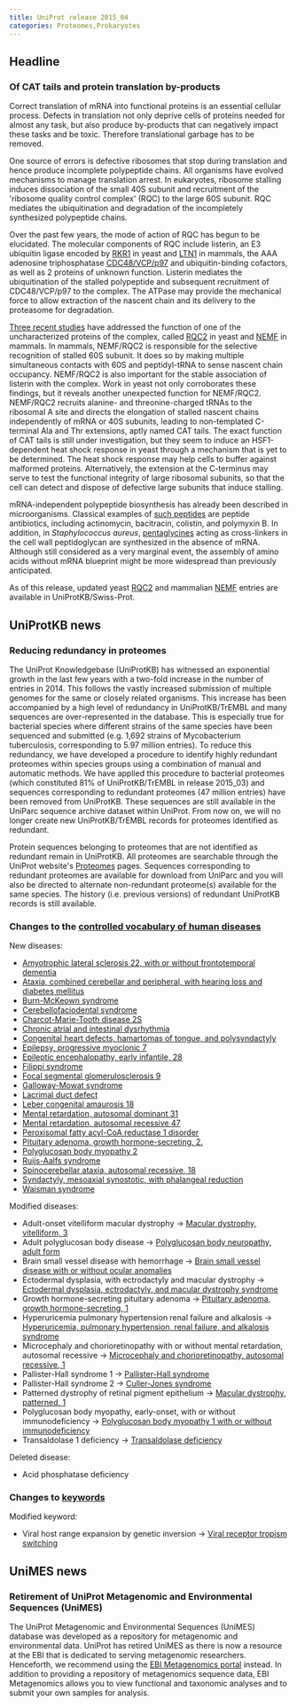 ```yaml
---
title: UniProt release 2015_04
categories: Proteomes,Prokaryotes
---
```


## Headline

### Of CAT tails and protein translation by-products

Correct translation of mRNA into functional proteins is an essential cellular process. Defects in translation not only deprive cells of proteins needed for almost any task, but also produce by-products that can negatively impact these tasks and be toxic. Therefore translational garbage has to be removed.

One source of errors is defective ribosomes that stop during translation and hence produce incomplete polypeptide chains. All organisms have evolved mechanisms to manage translation arrest. In eukaryotes, ribosome stalling induces dissociation of the small 40S subunit and recruitment of the 'ribosome quality control complex' (RQC) to the large 60S subunit. RQC mediates the ubiquitination and degradation of the incompletely synthesized polypeptide chains.

Over the past few years, the mode of action of RQC has begun to be elucidated. The molecular components of RQC include listerin, an E3 ubiquitin ligase encoded by [RKR1](http://www.uniprot.org/uniprot/Q04781) in yeast and [LTN1](http://www.uniprot.org/uniprot/?query=gene:ltn1+and+taxonomy:mammalia+and+reviewed:yes) in mammals, the AAA adenosine triphosphatase [CDC48/VCP/p97](http://www.uniprot.org/uniprot/?query=accession:p55072+OR+accession:q01853+OR+accession:p46462+OR+accession:q7kn62+OR+accession:p03974+OR+accession:q7zu99+OR+accession:p23787+OR+accession:q3zbt1+OR+accession:q6gl04+OR+accession:P25694) and ubiquitin-binding cofactors, as well as 2 proteins of unknown function. Listerin mediates the ubiquitination of the stalled polypeptide and subsequent recruitment of CDC48/VCP/p97 to the complex. The ATPase may provide the mechanical force to allow extraction of the nascent chain and its delivery to the proteasome for degradation.

[Three recent studies](http://www.ncbi.nlm.nih.gov/pubmed/25349383,25554787,25578875) have addressed the function of one of the uncharacterized proteins of the complex, called [RQC2](http://www.uniprot.org/uniprot/?query=gene:rqc2+and+reviewed:yes) in yeast and [NEMF](http://www.uniprot.org/uniprot/?query=gene:NEMF+and+reviewed:yes) in mammals. In mammals, NEMF/RQC2 is responsible for the selective recognition of stalled 60S subunit. It does so by making multiple simultaneous contacts with 60S and peptidyl-tRNA to sense nascent chain occupancy. NEMF/RQC2 is also important for the stable association of listerin with the complex. Work in yeast not only corroborates these findings, but it reveals another unexpected function for NEMF/RQC2. NEMF/RQC2 recruits alanine- and threonine-charged tRNAs to the ribosomal A site and directs the elongation of stalled nascent chains independently of mRNA or 40S subunits, leading to non-templated C-terminal Ala and Thr extensions, aptly named CAT tails. The exact function of CAT tails is still under investigation, but they seem to induce an HSF1-dependent heat shock response in yeast through a mechanism that is yet to be determined. The heat shock response may help cells to buffer against malformed proteins. Alternatively, the extension at the C-terminus may serve to test the functional integrity of large ribosomal subunits, so that the cell can detect and dispose of defective large subunits that induce stalling.

mRNA-independent polypeptide biosynthesis has already been described in microorganisms. Classical examples of [such peptides](http://www.ncbi.nlm.nih.gov/pubmed/15487945,25156669) are peptide antibiotics, including actinomycin, bacitracin, colistin, and polymyxin B. In addition, in *Staphylococcus aureus*, [pentaglycines](http://www.ncbi.nlm.nih.gov/pubmed/4568613) acting as cross-linkers in the cell wall peptidoglycan are synthesized in the absence of mRNA. Although still considered as a very marginal event, the assembly of amino acids without mRNA blueprint might be more widespread than previously anticipated.

As of this release, updated yeast [RQC2](http://www.uniprot.org/uniprot/?query=gene:rqc2+and+reviewed:yes) and mammalian [NEMF](http://www.uniprot.org/uniprot/?query=gene:NEMF+and+reviewed:yes) entries are available in UniProtKB/Swiss-Prot.

## UniProtKB news

### Reducing redundancy in proteomes

The UniProt Knowledgebase (UniProtKB) has witnessed an exponential growth in the last few years with a two-fold increase in the number of entries in 2014. This follows the vastly increased submission of multiple genomes for the same or closely related organisms. This increase has been accompanied by a high level of redundancy in UniProtKB/TrEMBL and many sequences are over-represented in the database. This is especially true for bacterial species where different strains of the same species have been sequenced and submitted (e.g. 1,692 strains of Mycobacterium tuberculosis, corresponding to 5.97 million entries). To reduce this redundancy, we have developed a procedure to identify highly redundant proteomes within species groups using a combination of manual and automatic methods. We have applied this procedure to bacterial proteomes (which constituted 81% of UniProtKB/TrEMBL in release 2015\_03) and sequences corresponding to redundant proteomes (47 million entries) have been removed from UniProtKB. These sequences are still available in the UniParc sequence archive dataset within UniProt. From now on, we will no longer create new UniProtKB/TrEMBL records for proteomes identified as redundant.

Protein sequences belonging to proteomes that are not identified as redundant remain in UniProtKB. All proteomes are searchable through the UniProt website's [Proteomes](http://www.uniprot.org/proteomes/) pages. Sequences corresponding to redundant proteomes are available for download from UniParc and you will also be directed to alternate non-redundant proteome(s) available for the same species. The history (i.e. previous versions) of redundant UniProtKB records is still available.

### Changes to the [controlled vocabulary of human diseases](http://www.uniprot.org/docs/humdisease)

New diseases:

-   [Amyotrophic lateral sclerosis 22, with or without frontotemporal dementia](http://www.uniprot.org/diseases/DI-04318)
-   [Ataxia, combined cerebellar and peripheral, with hearing loss and diabetes mellitus](http://www.uniprot.org/diseases/DI-04316)
-   [Burn-McKeown syndrome](http://www.uniprot.org/diseases/DI-04322)
-   [Cerebellofaciodental syndrome](http://www.uniprot.org/diseases/DI-04315)
-   [Charcot-Marie-Tooth disease 2S](http://www.uniprot.org/diseases/DI-04308)
-   [Chronic atrial and intestinal dysrhythmia](http://www.uniprot.org/diseases/DI-04314)
-   [Congenital heart defects, hamartomas of tongue, and polysyndactyly](http://www.uniprot.org/diseases/DI-04320)
-   [Epilepsy, progressive myoclonic 7](http://www.uniprot.org/diseases/DI-04310)
-   [Epileptic encephalopathy, early infantile, 28](http://www.uniprot.org/diseases/DI-04325)
-   [Filippi syndrome](http://www.uniprot.org/diseases/DI-04307)
-   [Focal segmental glomerulosclerosis 9](http://www.uniprot.org/diseases/DI-04326)
-   [Galloway-Mowat syndrome](http://www.uniprot.org/diseases/DI-04306)
-   [Lacrimal duct defect](http://www.uniprot.org/diseases/DI-04319)
-   [Leber congenital amaurosis 18](http://www.uniprot.org/diseases/DI-04324)
-   [Mental retardation, autosomal dominant 31](http://www.uniprot.org/diseases/DI-04309)
-   [Mental retardation, autosomal recessive 47](http://www.uniprot.org/diseases/DI-04311)
-   [Peroxisomal fatty acyl-CoA reductase 1 disorder](http://www.uniprot.org/diseases/DI-04305)
-   [Pituitary adenoma, growth hormone-secreting, 2.](http://www.uniprot.org/diseases/DI-04304)
-   [Polyglucosan body myopathy 2](http://www.uniprot.org/diseases/DI-04312)
-   [Ruijs-Aalfs syndrome](http://www.uniprot.org/diseases/DI-04313)
-   [Spinocerebellar ataxia, autosomal recessive, 18](http://www.uniprot.org/diseases/DI-04317)
-   [Syndactyly, mesoaxial synostotic, with phalangeal reduction](http://www.uniprot.org/diseases/DI-04323)
-   [Waisman syndrome](http://www.uniprot.org/diseases/DI-04321)

Modified diseases:

-   Adult-onset vitelliform macular dystrophy -&gt; [Macular dystrophy, vitelliform, 3](http://www.uniprot.org/diseases/DI-00051)
-   Adult polyglucosan body disease -&gt; [Polyglucosan body neuropathy, adult form](http://www.uniprot.org/diseases/DI-00052)
-   Brain small vessel disease with hemorrhage -&gt; [Brain small vessel disease with or without ocular anomalies](http://www.uniprot.org/diseases/DI-01293)
-   Ectodermal dysplasia, with ectrodactyly and macular dystrophy -&gt; [Ectodermal dysplasia, ectrodactyly, and macular dystrophy syndrome](http://www.uniprot.org/diseases/DI-00433)
-   Growth hormone-secreting pituitary adenoma -&gt; [Pituitary adenoma, growth hormone-secreting, 1](http://www.uniprot.org/diseases/DI-01689)
-   Hyperuricemia pulmonary hypertension renal failure and alkalosis -&gt; [Hyperuricemia, pulmonary hypertension, renal failure, and alkalosis syndrome](http://www.uniprot.org/diseases/DI-03111)
-   Microcephaly and chorioretinopathy with or without mental retardation, autosomal recessive -&gt; [Microcephaly and chorioretinopathy, autosomal recessive, 1](http://www.uniprot.org/diseases/DI-03393)
-   Pallister-Hall syndrome 1 -&gt; [Pallister-Hall syndrome](http://www.uniprot.org/diseases/DI-02122)
-   Pallister-Hall syndrome 2 -&gt; [Culler-Jones syndrome](http://www.uniprot.org/diseases/DI-04127)
-   Patterned dystrophy of retinal pigment epithelium -&gt; [Macular dystrophy, patterned, 1](http://www.uniprot.org/diseases/DI-00902)
-   Polyglucosan body myopathy, early-onset, with or without immunodeficiency -&gt; [Polyglucosan body myopathy 1 with or without immunodeficiency](http://www.uniprot.org/diseases/DI-04157)
-   Transaldolase 1 deficiency -&gt; [Transaldolase deficiency](http://www.uniprot.org/diseases/DI-02377)

Deleted disease:

-   Acid phosphatase deficiency

### Changes to [keywords](http://www.uniprot.org/docs/keywlist)

Modified keyword:

-   Viral host range expansion by genetic inversion -&gt; [Viral receptor tropism switching](http://www.uniprot.org/keywords/KW-1264)

## UniMES news

### Retirement of UniProt Metagenomic and Environmental Sequences (UniMES)

The UniProt Metagenomic and Environmental Sequences (UniMES) database was developed as a repository for metagenomic and environmental data. UniProt has retired UniMES as there is now a resource at the EBI that is dedicated to serving metagenomic researchers. Henceforth, we recommend using the [EBI Metagenomics portal](https://www.ebi.ac.uk/metagenomics/) instead. In addition to providing a repository of metagenomics sequence data, EBI Metagenomics allows you to view functional and taxonomic analyses and to submit your own samples for analysis.
